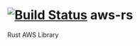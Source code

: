 [![Build Status](https://travis-ci.org/samyatchmenoff/aws-rs.svg?branch=master)](https://travis-ci.org/samyatchmenoff/aws-rs)
aws-rs
======

Rust AWS Library
